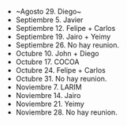 * ~Agosto 29. Diego~
* Septiembre 5. Javier
* Septiembre 12. Felipe + Carlos
* Septiembre 19. Jairo + Yeimy
* Septiembre 26. No hay reunion.
* Octubre 10. John + Diego
* Octubre 17. COCOA
* Octubre 24. Felipe + Carlos
* Octubre 31. No hay reunion.
* Noviembre 7. LARIM
* Noviembre 14. Jairo
* Noviembre 21. Yeimy
* Noviembre 28. No hay reunion.
